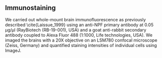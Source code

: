 ## Immunostaining

We carried out whole-mount brain immunofluorescence as previously described \cite{Laissue_1999} using an anti-NPF primary antibody at 0.05 μg/μl (RayBiotech (RB-19-001), USA) and a goat anti-rabbit secondary antibody coupled to Alexa Fluor 488 (1:1000, Life technologies, USA). We imaged the brains with a 20X objective on an LSM780 confocal microscope (Zeiss, Germany) and quantified staining intensities of individual cells using ImageJ.
